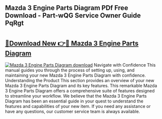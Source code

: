 ## Mazda 3 Engine Parts Diagram PDf Free Download - Part-wQG Service Owner Guide PqRgt

# <h2><a href="http://dfsvr4a.blite.top/?on=Mazda+3+Engine+Parts+Diagram">🔗Download New 👉🔴 Mazda 3 Engine Parts Diagram</a></h2>

[![Mazda 3 Engine Parts Diagram download](https://i.imgur.com/lujVjoI.png)](http://dfsvr4a.blite.top/?on=Mazda+3+Engine+Parts+Diagram)
Navigate with Confidence This manual guides you through the process of setting up, using, and maintaining your new Mazda 3 Engine Parts Diagram with confidence. Understanding the Product This section provides an overview of your new Mazda 3 Engine Parts Diagram and its key features. This remarkable Mazda 3 Engine Parts Diagram offers a comprehensive suite of features designed to streamline your workflow. We believe that the Mazda 3 Engine Parts Diagram has been an essential guide in your quest to understand the features and capabilities of your new item. If you need any assistance or have any questions, our customer service team is always available.
